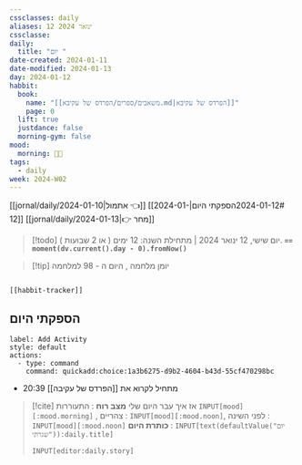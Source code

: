 ```yaml
---
cssclasses: daily
aliases: 12 ינואר 2024
cssclasse: 
daily:
  title: "יום "
date-created: 2024-01-11
date-modified: 2024-01-13
day: 2024-01-12
habbit:
  book:
    name: "[[משאבים/ספרים/הפרדס של עקיבא.md|הפרדס של עקיבא]]"
    page: 0
  lift: true
  justdance: false
  morning-gym: false
mood:
  morning: 🧑‍💻
tags:
  - daily
week: 2024-W02
---
```


[[jornal/daily/2024-01-10|אתמול 👈]] [[2024-01-12#הספקתי היום|2024-01-12]] [[jornal/daily/2024-01-13|👉 מחר]]

> [!todo] יום שישי, 12 ינואר 2024 |  מתחילת השנה: 12 ימים ( או 2 שבועות ). 
>  **`== moment(dv.current().day - 0).fromNow()`**

> [!tip]  יומן מלחמה , היום ה - 98 למלחמה

```meta-bind-embed

[[habbit-tracker]]

```

## הספקתי היום

```meta-bind-button
label: Add Activity
style: default
actions: 
  - type: command
    command: quickadd:choice:1a3b6275-d9b2-4604-b43d-55cf470298bc

```

- 20:39 מתחיל לקרוא את [[הפרדס של עקיבה]]

> [!cite] אז איך עבר היום שלי
> **מצב רוח** :  התעוררות `INPUT[mood][:mood.morning]` , צהריים : `INPUT[mood][:mood.noon]`,  לפני השינה :  `INPUT[mood][:mood.noon]`
> **כותרת היום** : `INPUT[text(defaultValue("יום שגרתי")):daily.title]`
> ```meta-bind
> INPUT[editor:daily.story]
> ```

